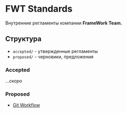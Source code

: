 # FWT Standards

Внутренние регламенты компании **FrameWork Team.**

## Структура
* `accepted/` - утвержденные регламенты
* `proposed/` - черновики, предложения

### Accepted
_...скоро_

### Proposed
* [Git Workflow](accepted/git-workflow.md)
